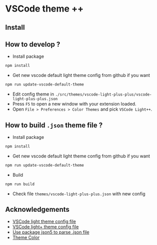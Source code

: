 # VSCode theme ++


## Install



## How to develop ?

- Install package

```sh
npm install
```

- Get new vscode default light theme config from github if you want 

```sh
npm run update-vscode-default-theme
```

- Edit config theme in `./src/themes/vscode-light-plus-plus/vscode-light-plus-plus.json` 
- Press `F5` to open a new window with your extension loaded.
- Open `File > Preferences > Color Themes` and pick `VSCode Light++`.

## How to build `.json` theme file ?

- Install package

```sh
npm install
```

- Get new vscode default light theme config from github if you want 

```sh
npm run update-vscode-default-theme
```

- Build

```sh
npm run build
```

- Check file `themes/vscode-light-plus-plus.json` with new config

## Acknowledgements

- [VSCode light theme config file](https://github.com/microsoft/vscode/blob/main/extensions/theme-defaults/themes/light_vs.json)
- [VSCode light+ theme config file](https://github.com/microsoft/vscode/blob/main/extensions/theme-defaults/themes/light_plus.json)
- [Use package json5 to parse .json file](https://github.com/json5/json5)
- [Theme Color](https://code.visualstudio.com/api/references/theme-color)